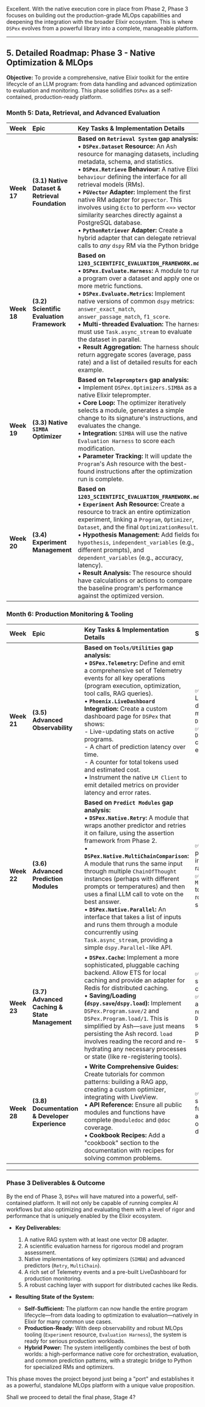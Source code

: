 Excellent. With the native execution core in place from Phase 2, Phase 3 focuses on building out the production-grade MLOps capabilities and deepening the integration with the broader Elixir ecosystem. This is where `DSPex` evolves from a powerful library into a complete, manageable platform.

---

## 5. Detailed Roadmap: Phase 3 - Native Optimization & MLOps

**Objective:** To provide a comprehensive, native Elixir toolkit for the entire lifecycle of an LLM program: from data handling and advanced optimization to evaluation and monitoring. This phase solidifies `DSPex` as a self-contained, production-ready platform.

### **Month 5: Data, Retrieval, and Advanced Evaluation**

| Week | Epic | Key Tasks & Implementation Details | Success Criteria |
| :--- | :--- | :--- | :--- |
| **Week 17** | **(3.1) Native Dataset & Retrieval Foundation** | **Based on `Retrieval System` gap analysis:**<br>• **`DSPex.Dataset` Resource:** An Ash resource for managing datasets, including metadata, schema, and statistics.<br>• **`DSPex.Retrieve` Behaviour:** A native Elixir `behaviour` defining the interface for all retrieval models (RMs).<br>• **`PGVector` Adapter:** Implement the first native RM adapter for `pgvector`. This involves using `Ecto` to perform `<=>` vector similarity searches directly against a PostgreSQL database.<br>• **`PythonRetriever` Adapter:** Create a hybrid adapter that can delegate retrieval calls to *any* `dspy` RM via the Python bridge. | ✅ Can create a `Dataset` in Ash.<br>✅ A native `DSPex` program can use the `PGVector` adapter to retrieve documents for a RAG pipeline.<br>✅ Can successfully use a Python-based retriever (e.g., `dspy.ColBERTv2`) from an Elixir program. |
| **Week 18**| **(3.2) Scientific Evaluation Framework** | **Based on `1203_SCIENTIFIC_EVALUATION_FRAMEWORK.md`:**<br>• **`DSPex.Evaluate.Harness`:** A module to run a program over a dataset and apply one or more metric functions.<br>• **`DSPex.Evaluate.Metrics`:** Implement native versions of common `dspy` metrics: `answer_exact_match`, `answer_passage_match`, `f1_score`.<br>• **Multi-threaded Evaluation:** The harness must use `Task.async_stream` to evaluate the dataset in parallel.<br>• **Result Aggregation:** The harness should return aggregate scores (average, pass rate) and a list of detailed results for each example. | ✅ `DSPex.Evaluate.Harness.run(program, dev_set, [metric_fn])` executes and returns a detailed evaluation report with an aggregate score. |
| **Week 19**| **(3.3) Native `SIMBA` Optimizer** | **Based on `Teleprompters` gap analysis:**<br>• Implement `DSPex.Optimizers.SIMBA` as a native Elixir teleprompter.<br>• **Core Loop:** The optimizer iteratively selects a module, generates a simple change to its signature's instructions, and evaluates the change.<br>• **Integration:** `SIMBA` will use the native `Evaluation Harness` to score each modification.<br>• **Parameter Tracking:** It will update the `Program`'s Ash resource with the best-found instructions after the optimization run is complete. | ✅ `DSPex.Optimizers.SIMBA.compile(program, trainset)` successfully runs and measurably improves the program's accuracy on a dev set by modifying its prompts. |
| **Week 20**| **(3.4) Experiment Management** | **Based on `1203_SCIENTIFIC_EVALUATION_FRAMEWORK.md`:**<br>• **`Experiment` Ash Resource:** Create a resource to track an entire optimization experiment, linking a `Program`, `Optimizer`, `Dataset`, and the final `OptimizationResult`.<br>• **Hypothesis Management:** Add fields for `hypothesis`, `independent_variables` (e.g., different prompts), and `dependent_variables` (e.g., accuracy, latency).<br>• **Result Analysis:** The resource should have calculations or actions to compare the baseline program's performance against the optimized version. | ✅ An `Experiment` can be created, linking all components.<br>✅ After an optimization run, the `Experiment` record contains the full results, including the performance delta between the original and optimized program. |

### **Month 6: Production Monitoring & Tooling**

| Week | Epic | Key Tasks & Implementation Details | Success Criteria |
| :--- | :--- | :--- | :--- |
| **Week 21** | **(3.5) Advanced Observability** | **Based on `Tools/Utilities` gap analysis:**<br>• **`DSPex.Telemetry`:** Define and emit a comprehensive set of Telemetry events for all key operations (program execution, optimization, tool calls, RAG queries).<br>• **`Phoenix.LiveDashboard` Integration:** Create a custom dashboard page for `DSPex` that shows:<br>  - Live-updating stats on active programs.<br>  - A chart of prediction latency over time.<br>  - A counter for total tokens used and estimated cost.<br>• Instrument the native `LM Client` to emit detailed metrics on provider latency and error rates. | ✅ The custom LiveDashboard page displays real-time metrics from a running `DSPex` application.<br>✅ Can trace a single `DSPex.Program.execute` call through Telemetry events. |
| **Week 22** | **(3.6) Advanced Prediction Modules** | **Based on `Predict Modules` gap analysis:**<br>• **`DSPex.Native.Retry`:** A module that wraps another predictor and retries it on failure, using the assertion framework from Phase 2.<br>• **`DSPex.Native.MultiChainComparison`:** A module that runs the same input through multiple `ChainOfThought` instances (perhaps with different prompts or temperatures) and then uses a final LLM call to vote on the best answer.<br>• **`DSPex.Native.Parallel`:** An interface that takes a list of inputs and runs them through a module concurrently using `Task.async_stream`, providing a simple `dspy.Parallel`-like API. | ✅ Can wrap a fallible predictor with `Retry` to improve its success rate.<br>✅ Can use `MultiChainComparison` to generate more robust answers than a single CoT. |
| **Week 23** | **(3.7) Advanced Caching & State Management** | • **`DSPex.Cache`:** Implement a more sophisticated, pluggable caching backend. Allow ETS for local caching and provide an adapter for Redis for distributed caching.<br>• **Saving/Loading (`dspy.save`/`dspy.load`):** Implement `DSPex.Program.save/2` and `DSPex.Program.load/1`. This is simplified by Ash—`save` just means persisting the Ash record. `load` involves reading the record and re-hydrating any necessary processes or state (like re-registering tools). | ✅ Can configure the system to use a Redis cache for LLM calls.<br>✅ Can stop the application, and upon restart, `DSPex.Program.load(id)` successfully restores a program to a runnable state. |
| **Week 28** | **(3.8) Documentation & Developer Experience** | • **Write Comprehensive Guides:** Create tutorials for common patterns: building a RAG app, creating a custom optimizer, integrating with LiveView.<br>• **API Reference:** Ensure all public modules and functions have complete `@moduledoc` and `@doc` coverage.<br>• **Cookbook Recipes:** Add a "cookbook" section to the documentation with recipes for solving common problems. | ✅ A new developer can successfully build a functioning RAG application by following only the official `DSPex` documentation. |

---

### Phase 3 Deliverables & Outcome

By the end of Phase 3, `DSPex` will have matured into a powerful, self-contained platform. It will not only be capable of running complex AI workflows but also optimizing and evaluating them with a level of rigor and performance that is uniquely enabled by the Elixir ecosystem.

*   **Key Deliverables:**
    1.  A native RAG system with at least one vector DB adapter.
    2.  A scientific evaluation harness for rigorous model and program assessment.
    3.  Native implementations of key optimizers (`SIMBA`) and advanced predictors (`Retry`, `MultiChain`).
    4.  A rich set of Telemetry events and a pre-built LiveDashboard for production monitoring.
    5.  A robust caching layer with support for distributed caches like Redis.

*   **Resulting State of the System:**
    *   **Self-Sufficient:** The platform can now handle the entire program lifecycle—from data loading to optimization to evaluation—natively in Elixir for many common use cases.
    *   **Production-Ready:** With deep observability and robust MLOps tooling (`Experiment` resource, `Evaluation Harness`), the system is ready for serious production workloads.
    *   **Hybrid Power:** The system intelligently combines the best of both worlds: a high-performance native core for orchestration, evaluation, and common prediction patterns, with a strategic bridge to Python for specialized RMs and optimizers.

This phase moves the project beyond just being a "port" and establishes it as a powerful, standalone MLOps platform with a unique value proposition.

Shall we proceed to detail the final phase, Stage 4?
